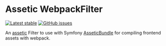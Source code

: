 # Assetic WebpackFilter

[![Latest stable](https://img.shields.io/packagist/v/macavity/webpack-filter.svg?style=flat-square)](https://packagist.org/packages/macavity/webpack-filter) [![GitHub issues](https://img.shields.io/github/issues/macavity/webpack-filter.svg?style=flat-square)](https://github.com/macavity/webpack-filter/issues)

An [assetic](https://github.com/kriswallsmith/assetic) Filter to use with Symfony [AsseticBundle](https://github.com/symfony/assetic-bundle) for compiling frontend assets with webpack.
